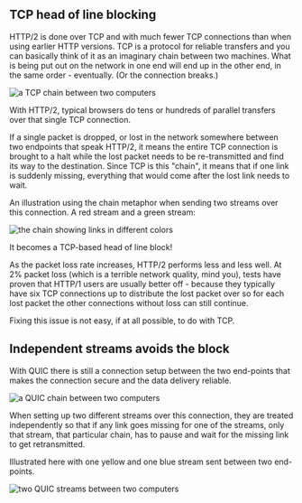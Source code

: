 ## TCP head of line blocking

HTTP/2 is done over TCP and with much fewer TCP connections than when using
earlier HTTP versions. TCP is a protocol for reliable transfers and you can
basically think of it as an imaginary chain between two machines. What is
being put out on the network in one end will end up in the other end, in the
same order - eventually. (Or the connection breaks.)

![a TCP chain between two computers](../images/tcp-chain.png)

With HTTP/2, typical browsers do tens or hundreds of parallel transfers over
that single TCP connection.

If a single packet is dropped, or lost in the network somewhere between two
endpoints that speak HTTP/2, it means the entire TCP connection is brought to
a halt while the lost packet needs to be re-transmitted and find its way to
the destination. Since TCP is this "chain", it means that if one link is
suddenly missing, everything that would come after the lost link needs to
wait.

An illustration using the chain metaphor when sending two streams over this
connection. A red stream and a green stream:

![the chain showing links in different colors](../images/tcp-chain-streams.png)

It becomes a TCP-based head of line block!

As the packet loss rate increases, HTTP/2 performs less and less well. At 2%
packet loss (which is a terrible network quality, mind you), tests have proven
that HTTP/1 users are usually better off - because they typically have six TCP
connections up to distribute the lost packet over so for each lost packet the
other connections without loss can still continue.

Fixing this issue is not easy, if at all possible, to do with TCP.

## Independent streams avoids the block

With QUIC there is still a connection setup between the two end-points that
makes the connection secure and the data delivery reliable.

![a QUIC chain between two computers](../images/tcp-chain.png)

When setting up two different streams over this connection, they are treated
independently so that if any link goes missing for one of the streams, only
that stream, that particular chain, has to pause and wait for the missing link
to get retransmitted.

Illustrated here with one yellow and one blue stream sent between two
end-points.

![two QUIC streams between two computers](../images/quic-chain-streams.png)

